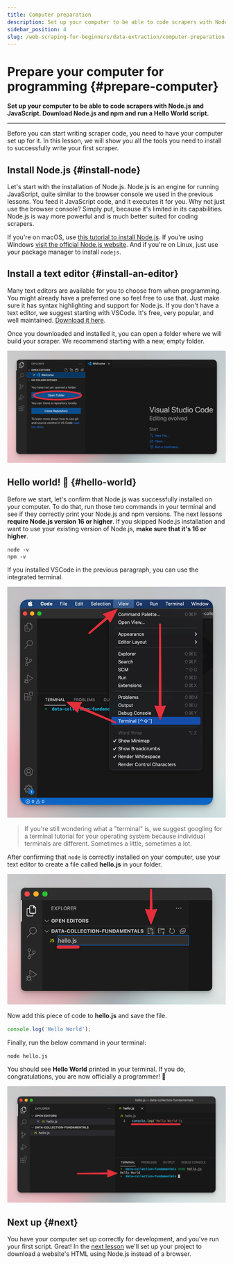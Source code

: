```yaml
---
title: Computer preparation
description: Set up your computer to be able to code scrapers with Node.js and JavaScript. Download Node.js and npm and run a Hello World script.
sidebar_position: 4
slug: /web-scraping-for-beginners/data-extraction/computer-preparation
---
```


# Prepare your computer for programming {#prepare-computer}

**Set up your computer to be able to code scrapers with Node.js and JavaScript. Download Node.js and npm and run a Hello World script.**

---

Before you can start writing scraper code, you need to have your computer set up for it. In this lesson, we will show you all the tools you need to install to successfully write your first scraper.

## Install Node.js {#install-node}

Let's start with the installation of Node.js. Node.js is an engine for running JavaScript, quite similar to the browser console we used in the previous lessons. You feed it JavaScript code, and it executes it for you. Why not just use the browser console? Simply put, because it's limited in its capabilities. Node.js is way more powerful and is much better suited for coding scrapers.

If you're on macOS, use [this tutorial to install Node.js](https://blog.apify.com/how-to-install-nodejs/). If you're using Windows [visit the official Node.js website](https://nodejs.org/en/download/). And if you're on Linux, just use your package manager to install `nodejs`.

## Install a text editor {#install-an-editor}

Many text editors are available for you to choose from when programming. You might already have a preferred one so feel free to use that. Just make sure it has syntax highlighting and support for Node.js. If you don't have a text editor, we suggest starting with VSCode. It's free, very popular, and well maintained. [Download it here](https://code.visualstudio.com/download).

Once you downloaded and installed it, you can open a folder where we will build your scraper. We recommend starting with a new, empty folder.

![How to open a folder in VSCode](./images/vscode-open-folder.png)

## Hello world! 👋 {#hello-world}

Before we start, let's confirm that Node.js was successfully installed on your computer. To do that, run those two commands in your terminal and see if they correctly print your Node.js and npm versions. The next lessons **require Node.js version 16 or higher**. If you skipped Node.js installation and want to use your existing version of Node.js, **make sure that it's 16 or higher**.

```shell
node -v
npm -v
```

If you installed VSCode in the previous paragraph, you can use the integrated terminal.

![How to open a terminal in VSCode](./images/vscode-open-terminal.png)

> If you're still wondering what a "terminal" is, we suggest googling for a terminal tutorial for your operating system because individual terminals are different. Sometimes a little, sometimes a lot.

After confirming that `node` is correctly installed on your computer, use your text editor to create a file called **hello.js** in your folder.

![How to create a file in VSCode](./images/vscode-create-file.png)

Now add this piece of code to **hello.js** and save the file.

```js
console.log('Hello World');
```

Finally, run the below command in your terminal:

```shell
node hello.js
```

You should see **Hello World** printed in your terminal. If you do, congratulations, you are now officially a programmer! 🚀

![Hello world in VSCode](./images/vscode-hello-world.png)

## Next up {#next}

You have your computer set up correctly for development, and you've run your first script. Great! In the [next lesson](./project_setup.md) we'll set up your project to download a website's HTML using Node.js instead of a browser.
